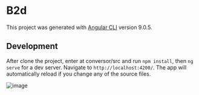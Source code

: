# B2d

This project was generated with [Angular CLI](https://github.com/angular/angular-cli) version 9.0.5.

## Development

After clone the project, enter at conversor/src and run `npm install`, then `ng serve` for a dev server. Navigate to `http://localhost:4200/`. The app will automatically reload if you change any of the source files.

![image](https://user-images.githubusercontent.com/50559507/177047658-cd598d60-0d50-4fc7-9277-f64b327ff081.png)

